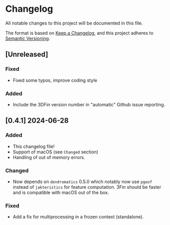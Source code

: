 # Changelog

All notable changes to this project will be documented in this file.

The format is based on [Keep a Changelog](https://keepachangelog.com/en/1.1.0/),
and this project adheres to [Semantic Versioning](https://semver.org/spec/v2.0.0.html).


## [Unreleased]

### Fixed

- Fixed some typos, improve coding style

### Added

- Include the 3DFin version number in "automatic" Github issue reporting.

## [0.4.1]  2024-06-28

### Added

- This changelog file!
- Support of macOS (see `Changed` section)
- Handling of out of memory errors.

### Changed

- Now depends on `dendromatics` 0.5.0 which notably now use `pgeof` instead of `jakteristics` for feature computation.
3Fin should be faster and is compatible with macOS out of the box.

### Fixed

- Add a fix for multiprocessing in a frozen context (standalone).
